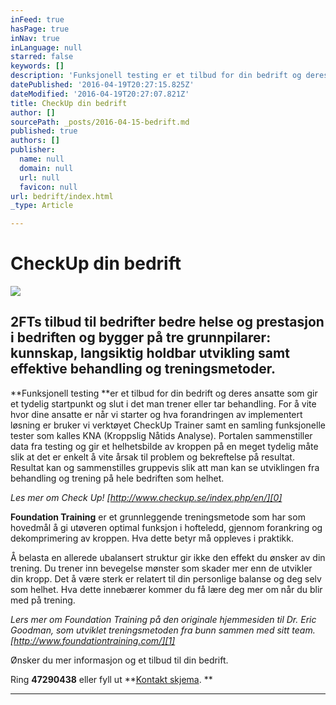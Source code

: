```yaml
---
inFeed: true
hasPage: true
inNav: true
inLanguage: null
starred: false
keywords: []
description: 'Funksjonell testing er et tilbud for din bedrift og deres ansatte som gir et tydelig startpunkt og slut i det man trener eller tar behandling. For å vite hvor dine ansatte er når vi starter og hva forandringen av implementert løsning er bruker vi verktøyet CheckUp Trainer samt en samling funksjonelle tester som kalles KNA (Kroppslig Nåtids Analyse). Portalen sammenstiller data fra testing og gir et helhetsbilde av kroppen på en meget tydelig måte slik at det er enkelt å vite årsak til problem og bekreftelse på resultat. Resultat kan og sammenstilles gruppevis slik att man kan se utviklingen fra behandling og trening på hele bedriften som helhet. '
datePublished: '2016-04-19T20:27:15.825Z'
dateModified: '2016-04-19T20:27:07.821Z'
title: CheckUp din bedrift
author: []
sourcePath: _posts/2016-04-15-bedrift.md
published: true
authors: []
publisher:
  name: null
  domain: null
  url: null
  favicon: null
url: bedrift/index.html
_type: Article

---
```

# CheckUp din bedrift
![](https://the-grid-user-content.s3-us-west-2.amazonaws.com/0a8da3ef-1620-4d85-b498-be56d126d32f.jpg)

## 2FTs tilbud til bedrifter bedre helse og prestasjon i bedriften og bygger på tre grunnpilarer: kunnskap, langsiktig holdbar utvikling samt effektive behandling og treningsmetoder. 

**Funksjonell testing **er et tilbud for din bedrift og deres ansatte som gir et tydelig startpunkt og slut i det man trener eller tar behandling. For å vite hvor dine ansatte er når vi starter og hva forandringen av implementert løsning er bruker vi verktøyet CheckUp Trainer samt en samling funksjonelle tester som kalles KNA (Kroppslig Nåtids Analyse). Portalen sammenstiller data fra testing og gir et helhetsbilde av kroppen på en meget tydelig måte slik at det er enkelt å vite årsak til problem og bekreftelse på resultat. Resultat kan og sammenstilles gruppevis slik att man kan se utviklingen fra behandling og trening på hele bedriften som helhet. 

_Les mer om Check Up! [http://www.checkup.se/index.php/en/][0]_

**Foundation Training** er et grunnleggende treningsmetode som har som hovedmål å gi utøveren optimal funksjon i hofteledd, gjennom forankring og dekomprimering av kroppen. Hva dette betyr må oppleves i praktikk. 

Å belasta en allerede ubalansert struktur gir ikke den effekt du ønsker av din trening. Du trener inn bevegelse mønster som skader mer enn de utvikler din kropp. Det å være sterk er relatert til din personlige balanse og deg selv som helhet. Hva dette innebærer kommer du få lære deg mer om når du blir med på trening. 

_Lers mer om Foundation Training på den originale hjemmesiden til Dr. Eric Goodman, som utviklet treningsmetoden fra bunn sammen med sitt team. [http://www.foundationtraining.com/][1]_

Ønsker du mer informasjon og et tilbud til din bedrift.

Ring **47290438** eller fyll ut **[Kontakt skjema][2]. **

****

[0]: http://www.checkup.se/index.php/en/
[1]: http://www.foundationtraining.com/
[2]: https://podio.com/webforms/15553182/1042681